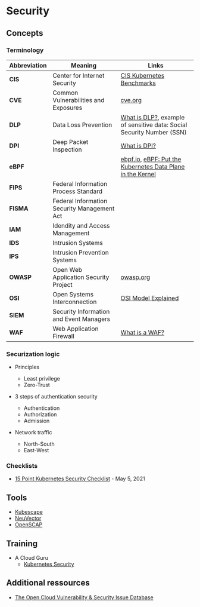 # Security

## Concepts

### Terminology

Abbreviation | Meaning                                     | Links
------------ | ------------------------------------------- | -----
**CIS**      | Center for Internet Security                | [CIS Kubernetes Benchmarks](https://www.cisecurity.org/benchmark/kubernetes)
**CVE**      | Common Vulnerabilities and Exposures        | [cve.org](https://www.cve.org/)
**DLP**      | Data Loss Prevention                        | [What is DLP?](https://www.imperva.com/learn/data-security/data-loss-prevention-dlp/), example of sensitive data: Social Security Number (SSN)
**DPI**      | Deep Packet Inspection                      | [What is DPI?](https://www.fortinet.com/resources/cyberglossary/dpi-deep-packet-inspection)
**eBPF**     |                                             | [ebpf.io](https://ebpf.io/), [eBPF: Put the Kubernetes Data Plane in the Kernel](https://thenewstack.io/ebpf-put-the-kubernetes-data-plane-in-the-kernel/)
**FIPS**     | Federal Information Process Standard        |
**FISMA**    | Federal Information Security Management Act |
**IAM**      | Idendity and Access Management              |
**IDS**      | Intrusion Systems                           |
**IPS**      | Intrusion Prevention Systems                |
**OWASP**    | Open Web Application Security Project       | [owasp.org](https://owasp.org/)
**OSI**      | Open Systems Interconnection                | [OSI Model Explained](https://www.youtube.com/watch?v=LANW3m7UgWs&t=13s)
**SIEM**     | Security Information and Event Managers     |
**WAF**      | Web Application Firewall                    | [What is a WAF?](https://www.cloudflare.com/learning/ddos/glossary/web-application-firewall-waf/)

### Securization logic

* Principles
  * Least privilege
  * Zero-Trust

* 3 steps of authentication security
  * Authentication
  * Authorization
  * Admission

* Network traffic
  * North-South
  * East-West

### Checklists

* [15 Point Kubernetes Security Checklist](https://containerjournal.com/editorial-calendar/rsa/15-point-kubernetes-security-checklist/) - May 5, 2021

## Tools

* [Kubescape](https://github.com/kubescape/kubescape)
* [NeuVector](./neuvector.md)
* [OpenSCAP](https://www.open-scap.org/)

## Training

* A Cloud Guru
  * [Kubernetes Security](https://learn.acloud.guru/course/7d2c29e7-cdb2-4f44-8744-06332f47040e/dashboard)

## Additional ressources

* [The Open Cloud Vulnerability & Security Issue Database](https://www.cloudvulndb.org/)
